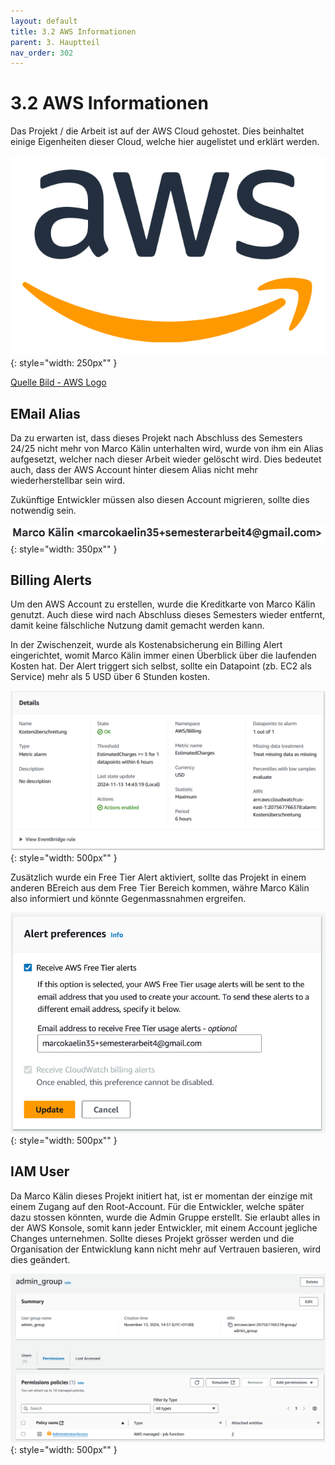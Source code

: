 ```yaml
---
layout: default
title: 3.2 AWS Informationen
parent: 3. Hauptteil
nav_order: 302
---
```


# 3.2 AWS Informationen

Das Projekt / die Arbeit ist auf der AWS Cloud gehostet.
Dies beinhaltet einige Eigenheiten dieser Cloud, welche hier augelistet und erklärt werden.

![AWS Logo](../ressources/images/aws/aws_logo.png){: style="width: 250px"" }

[Quelle Bild - AWS Logo](../anhang/600-quellen.html#614-aws-logo)

## EMail Alias

Da zu erwarten ist, dass dieses Projekt nach Abschluss des Semesters 24/25 nicht mehr von Marco Kälin unterhalten wird, wurde von ihm ein Alias aufgesetzt, welcher nach dieser Arbeit wieder gelöscht wird. Dies bedeutet auch, dass der AWS Account hinter diesem Alias nicht mehr wiederherstellbar sein wird.

Zukünftige Entwickler müssen also diesen Account migrieren, sollte dies notwendig sein.

![Email Alias](../ressources/images/aws/email_alias.PNG){: style="width: 350px"" }

## Billing Alerts

Um den AWS Account zu erstellen, wurde die Kreditkarte von Marco Kälin genutzt. Auch diese wird nach Abschluss dieses Semesters wieder entfernt, damit keine fälschliche Nutzung damit gemacht werden kann.

In der Zwischenzeit, wurde als Kostenabsicherung ein Billing Alert eingerichtet, womit Marco Kälin immer einen Überblick über die laufenden Kosten hat. Der Alert triggert sich selbst, sollte ein Datapoint (zb. EC2 als Service) mehr als 5 USD über 6 Stunden kosten.

![Billing Alert](../ressources/images/aws/billing_alert.PNG){: style="width: 500px"" }

Zusätzlich wurde ein Free Tier Alert aktiviert, sollte das Projekt in einem anderen BEreich aus dem Free Tier Bereich kommen, währe Marco Kälin also informiert und könnte Gegenmassnahmen ergreifen.

![Free Tier Alert](../ressources/images/aws/free_tier_alerts.PNG){: style="width: 500px"" }

## IAM User

Da Marco Kälin dieses Projekt initiert hat, ist er momentan der einzige mit einem Zugang auf den Root-Account. Für die Entwickler, welche später dazu stossen könnten, wurde die Admin Gruppe erstellt. Sie erlaubt alles in der AWS Konsole, somit kann jeder Entwickler, mit einem Account jegliche Changes unternehmen. Sollte dieses Projekt grösser werden und die Organisation der Entwicklung kann nicht mehr auf Vertrauen basieren, wird dies geändert.

![Admin Gruppe](../ressources/images/aws/admin_gruppe.PNG){: style="width: 500px"" }
